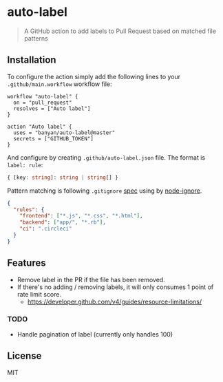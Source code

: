 # auto-label

> A GitHub action to add labels to Pull Request based on matched file patterns

## Installation

To configure the action simply add the following lines to your `.github/main.workflow` workflow file:

```
workflow "auto-label" {
  on = "pull_request"
  resolves = ["Auto label"]
}

action "Auto label" {
  uses = "banyan/auto-label@master"
  secrets = ["GITHUB_TOKEN"]
}
```

And configure by creating `.github/auto-label.json` file.
The format is `label: rule`:

```ts
{ [key: string]: string | string[] }
```

Pattern matching is following `.gitignore` [spec](https://git-scm.com/docs/gitignore#_pattern_format) using by [node-ignore](https://github.com/kaelzhang/node-ignore).

```json
{
  "rules": {
    "frontend": ["*.js", "*.css", "*.html"],
    "backend": ["app/", "*.rb"],
    "ci": ".circleci"
  }
}
```

## Features

* Remove label in the PR if the file has been removed.
* If there's no adding / removing labels, it will only consumes 1 point of rate limit score.
  * https://developer.github.com/v4/guides/resource-limitations/

### TODO

* Handle pagination of label (currently only handles 100)

## License

MIT
